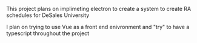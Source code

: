 This project plans on implimeting electron to create a system to create RA schedules for DeSales University

I plan on trying to use Vue as a front end enivronment and "try" to have a typescript throughout the project
